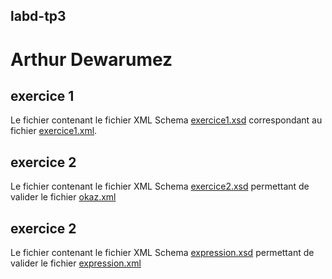 labd-tp3
--------

Arthur Dewarumez
================

exercice 1
----------

Le fichier contenant le fichier XML Schema [exercice1.xsd](https://github.com/arctarus44/labd-tp3/blob/master/exercice1.xsd) correspondant
au fichier [exercice1.xml](https://github.com/arctarus44/labd-tp3/blob/master/exercice1.xml).

exercice 2
----------
Le fichier contenant le fichier XML Schema [exercice2.xsd](https://github.com/arctarus44/labd-tp3/blob/master/exercice2.xsd)
permettant de valider le fichier [okaz.xml](https://github.com/arctarus44/labd-tp3/blob/master/okaz.xml)

exercice 2
----------
Le fichier contenant le fichier XML Schema [expression.xsd](https://github.com/arctarus44/labd-tp3/blob/master/expression.xsd)
permettant de valider le fichier [expression.xml](https://github.com/arctarus44/labd-tp3/blob/master/expression.xml)